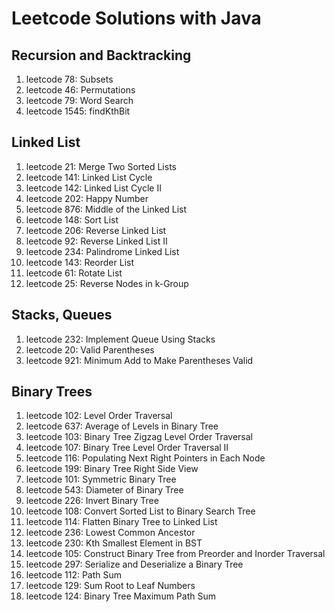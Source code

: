 # Leetcode Solutions with Java

## Recursion and Backtracking
1. leetcode 78: Subsets
2. leetcode 46: Permutations
3. leetcode 79: Word Search
4. leetcode 1545: findKthBit

## Linked List
1. leetcode 21: Merge Two Sorted Lists
2. leetcode 141: Linked List Cycle
3. leetcode 142: Linked List Cycle II
4. leetcode 202: Happy Number
5. leetcode 876: Middle of the Linked List
6. leetcode 148: Sort List
7. leetcode 206: Reverse Linked List
8. leetcode 92: Reverse Linked List II
9. leetcode 234: Palindrome Linked List
10. leetcode 143: Reorder List
11. leetcode 61: Rotate List
12. leetcode 25: Reverse Nodes in k-Group

## Stacks, Queues
1. leetcode 232: Implement Queue Using Stacks
2. leetcode 20: Valid Parentheses
3. leetcode 921: Minimum Add to Make Parentheses Valid

## Binary Trees
1. leetcode 102: Level Order Traversal
2. leetcode 637: Average of Levels in Binary Tree
3. leetcode 103: Binary Tree Zigzag Level Order Traversal
4. leetcode 107: Binary Tree Level Order Traversal II
5. leetcode 116: Populating Next Right Pointers in Each Node
6. leetcode 199: Binary Tree Right Side View
7. leetcode 101: Symmetric Binary Tree
8. leetcode 543: Diameter of Binary Tree
9. leetcode 226: Invert Binary Tree
10. leetcode 108: Convert Sorted List to Binary Search Tree
11. leetcode 114: Flatten Binary Tree to Linked List
12. leetcode 236: Lowest Common Ancestor
13. leetcode 230: Kth Smallest Element in BST
14. leetcode 105: Construct Binary Tree from Preorder and Inorder Traversal
15. leetcode 297: Serialize and Deserialize a Binary Tree
15. leetcode 112: Path Sum
16. leetcode 129: Sum Root to Leaf Numbers
17. leetcode 124: Binary Tree Maximum Path Sum